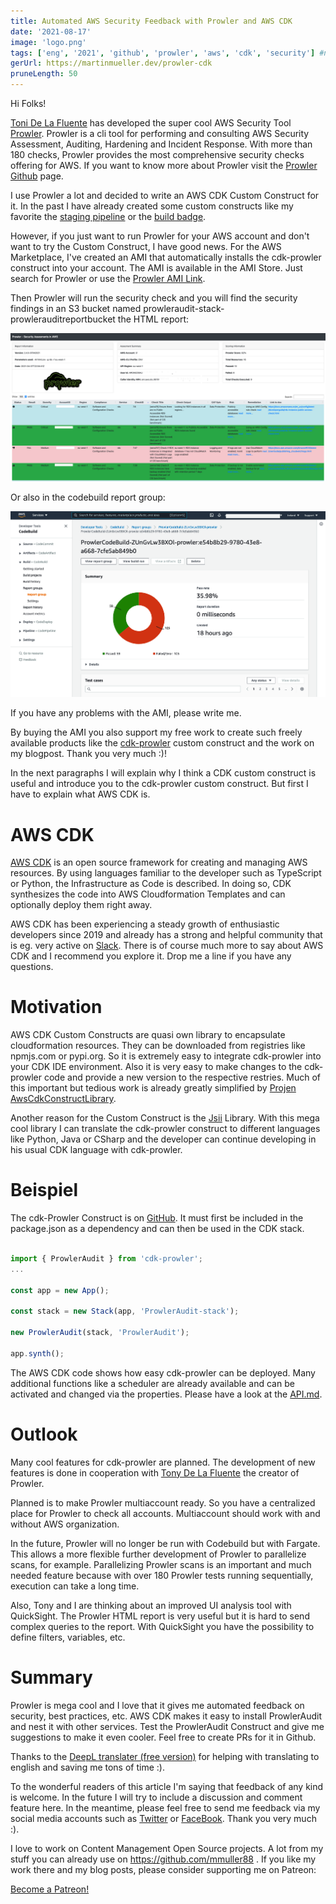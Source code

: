 ```yaml
---
title: Automated AWS Security Feedback with Prowler and AWS CDK
date: '2021-08-17'
image: 'logo.png'
tags: ['eng', '2021', 'github', 'prowler', 'aws', 'cdk', 'security'] #nofeed
gerUrl: https://martinmueller.dev/prowler-cdk
pruneLength: 50
---
```


Hi Folks!

[Toni De La Fluente](https://twitter.com/ToniBlyx) has developed the super cool AWS Security Tool [Prowler](https://github.com/toniblyx/prowler). Prowler is a cli tool for performing and consulting AWS Security Assessment, Auditing, Hardening and Incident Response. With more than 180 checks, Prowler provides the most comprehensive security checks offering for AWS. If you want to know more about Prowler visit the [Prowler Github](https://github.com/toniblyx/prowler) page.

I use Prowler a lot and decided to write an AWS CDK Custom Construct for it. In the past I have already created some custom constructs like my favorite the [staging pipeline](https://github.com/mmuller88/aws-cdk-staging-pipeline) or the [build badge](https://github.com/mmuller88/aws-cdk-build-badge).

However, if you just want to run Prowler for your AWS account and don't want to try the Custom Construct, I have good news. For the AWS Marketplace, I've created an AMI that automatically installs the cdk-prowler construct into your account. The AMI is available in the AMI Store. Just search for Prowler or use the [Prowler AMI Link](https://aws.amazon.com/marketplace/pp/prodview-jlwcdlc3weta6).

Then Prowler will run the security check and you will find the security findings in an S3 bucket named prowleraudit-stack-prowlerauditreportbucket the HTML report:

![html results](../prowler-cdk-eng/html-out.png)

Or also in the codebuild report group:

![Report group](../prowler-cdk-eng/report-group-out.png)

If you have any problems with the AMI, please write me.

By buying the AMI you also support my free work to create such freely available products like the [cdk-prowler](https://github.com/mmuller88/cdk-prowler) custom construct and the work on my blogpost. Thank you very much :)!

In the next paragraphs I will explain why I think a CDK custom construct is useful and introduce you to the cdk-prowler custom construct. But first I have to explain what AWS CDK is.

# AWS CDK
[AWS CDK](https://github.com/aws/aws-cdk) is an open source framework for creating and managing AWS resources. By using languages familiar to the developer such as TypeScript or Python, the Infrastructure as Code is described. In doing so, CDK synthesizes the code into AWS Cloudformation Templates and can optionally deploy them right away.

AWS CDK has been experiencing a steady growth of enthusiastic developers since 2019 and already has a strong and helpful community that is eg. very active on [Slack](https://cdk-dev.slack.com). There is of course much more to say about AWS CDK and I recommend you explore it. Drop me a line if you have any questions.

# Motivation

AWS CDK Custom Constructs are quasi own library to encapsulate cloudformation resources. They can be downloaded from registries like npmjs.com or pypi.org. So it is extremely easy to integrate cdk-prowler into your CDK IDE environment. Also it is very easy to make changes to the cdk-prowler code and provide a new version to the respective restries. Much of this important but tedious work is already greatly simplified by [Projen AwsCdkConstructLibrary](https://github.com/projen/projen).

Another reason for the Custom Construct is the [Jsii](https://github.com/aws/jsii) Library. With this mega cool library I can translate the cdk-prowler construct to different languages like Python, Java or CSharp and the developer can continue developing in his usual CDK language with cdk-prowler.

# Beispiel
The cdk-Prowler Construct is on [GitHub](https://github.com/mmuller88/cdk-prowler). It must first be included in the package.json as a dependency and can then be used in the CDK stack.

```ts

import { ProwlerAudit } from 'cdk-prowler';
...

const app = new App();

const stack = new Stack(app, 'ProwlerAudit-stack');

new ProwlerAudit(stack, 'ProwlerAudit');

app.synth();
```

The AWS CDK code shows how easy cdk-prowler can be deployed. Many additional functions like a scheduler are already available and can be activated and changed via the properties. Please have a look at the [API.md](https://github.com/mmuller88/cdk-prowler/blob/main/API.md).

# Outlook

Many cool features for cdk-prowler are planned. The development of new features is done in cooperation with [Tony De La Fluente](https://twitter.com/ToniBlyx) the creator of Prowler.

Planned is to make Prowler multiaccount ready. So you have a centralized place for Prowler to check all accounts. Multiaccount should work with and without AWS organization.

In the future, Prowler will no longer be run with Codebuild but with Fargate. This allows a more flexible further development of Prowler to parallelize scans, for example. Parallelizing Prowler scans is an important and much needed feature because with over 180 Prowler tests running sequentially, execution can take a long time.

Also, Tony and I are thinking about an improved UI analysis tool with QuickSight. The Prowler HTML report is very useful but it is hard to send complex queries to the report. With QuickSight you have the possibility to define filters, variables, etc.

# Summary
Prowler is mega cool and I love that it gives me automated feedback on security, best practices, etc. AWS CDK makes it easy to install ProwlerAudit and nest it with other services. Test the ProwlerAudit Construct and give me suggestions to make it even cooler. Feel free to create PRs for it in Github.

Thanks to the [DeepL translater (free version)](https://DeepL.com/Translator) for helping with translating to english and saving me tons of time :).

To the wonderful readers of this article I'm saying that feedback of any kind is welcome. In the future I will try to include a discussion and comment feature here. In the meantime, please feel free to send me feedback via my social media accounts such as [Twitter](https://twitter.com/MartinMueller_) or [FaceBook](https://facebook.com/martin.muller.10485). Thank you very much :).

I love to work on Content Management Open Source projects. A lot from my stuff you can already use on https://github.com/mmuller88 . If you like my work there and my blog posts, please consider supporting me on Patreon:

<a href="https://patreon.com/bePatron?u=29010217" data-patreon-widget-type="become-patron-button">Become a Patreon!</a><script async src="https://c6.patreon.com/becomePatronButton.bundle.js"></script>